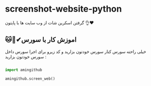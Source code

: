 # screenshot-website-python
گرفتن اسکرین شات از وب سایت ها با پایتون 👌❤

## 🐱👤✔اموزش کار با سورس 
خیلی راحته سورس کنار سورس خودتون بزارید و کد زیرو برای اجرا سورس داخل سورس خودتون بزارید :

```python

import amingithub

amingithub.screen_web()

```
